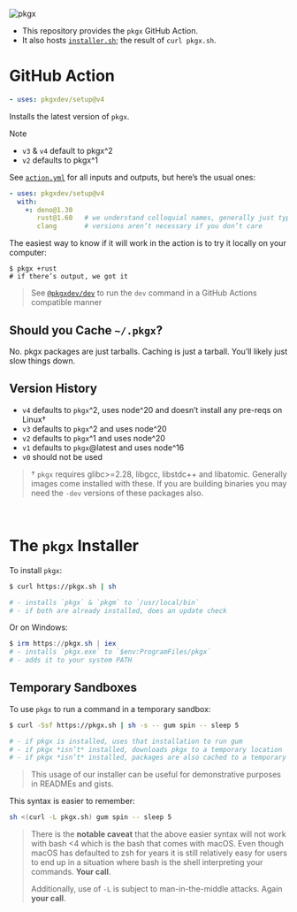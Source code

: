 ![pkgx](https://pkgx.dev/banner.png)

* This repository provides the `pkgx` GitHub Action.
* It also hosts [`installer.sh`](./installer.sh); the result of `curl pkgx.sh`.


# GitHub Action

```yaml
- uses: pkgxdev/setup@v4
```

Installs the latest version of `pkgx`.

> [!NOTE]
>
> * `v3` & `v4` default to pkgx^2
> * `v2` defaults to pkgx^1


See [`action.yml`] for all inputs and outputs, but here’s the usual ones:

```yaml
- uses: pkgxdev/setup@v4
  with:
    +: deno@1.30
       rust@1.60   # we understand colloquial names, generally just type what you know
       clang       # versions aren’t necessary if you don’t care
```

The easiest way to know if it will work in the action is to try it locally on your computer:

```
$ pkgx +rust
# if there’s output, we got it
```

> See [`@pkgxdev/dev`] to run the `dev` command in a GitHub Actions compatible manner


## Should you Cache `~/.pkgx`?

No. pkgx packages are just tarballs. Caching is just a tarball. You’ll likely
just slow things down.

## Version History

* `v4` defaults to `pkgx`^2, uses node^20 and doesn’t install any pre-reqs on Linux†
* `v3` defaults to `pkgx`^2 and uses node^20
* `v2` defaults to `pkgx`^1 and uses node^20
* `v1` defaults to `pkgx`@latest and uses node^16
* `v0` should not be used

> † `pkgx` requires glibc>=2.28, libgcc, libstdc++ and libatomic. Generally
> images come installed with these. If you are building binaries you may need
> the `-dev` versions of these packages also.

&nbsp;


# The `pkgx` Installer

To install `pkgx`:

```sh
$ curl https://pkgx.sh | sh

# - installs `pkgx` & `pkgm` to `/usr/local/bin`
# - if both are already installed, does an update check
```

Or on Windows:

```ps1
$ irm https://pkgx.sh | iex
# - installs `pkgx.exe` to `$env:ProgramFiles/pkgx`
# - adds it to your system PATH
```

## Temporary Sandboxes

To use `pkgx` to run a command in a temporary sandbox:

```sh
$ curl -Ssf https://pkgx.sh | sh -s -- gum spin -- sleep 5

# - if pkgx is installed, uses that installation to run gum
# - if pkgx *isn’t* installed, downloads pkgx to a temporary location
# - if pkgx *isn’t* installed, packages are also cached to a temporary location
```

> This usage of our installer can be useful for demonstrative purposes in
> READMEs and gists.

This syntax is easier to remember:

```sh
sh <(curl -L pkgx.sh) gum spin -- sleep 5
```

> There is the **notable caveat** that the above easier syntax will not work with bash <4
> which is the bash that comes with macOS. Even though macOS has defaulted to
> zsh for years it is still relatively easy for users to end up in a situation
> where bash is the shell interpreting your commands. **Your call**.
>
> Additionally, use of `-L` is subject to man-in-the-middle attacks.
> Again **your call**.

[`action.yml`]: ./action.yml
[`@pkgxdev/dev`]: https://github.com/pkgxdev/dev

